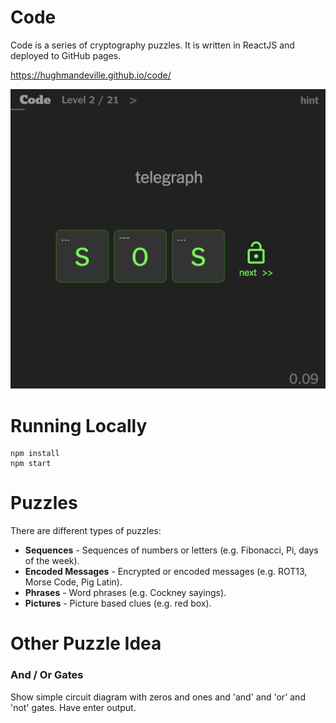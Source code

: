 # Code

Code is a series of cryptography puzzles. It is written in ReactJS and deployed to GitHub pages.

https://hughmandeville.github.io/code/

![Game](screenshot.png)

# Running Locally

```
npm install
npm start
```

# Puzzles

There are different types of puzzles:

- **Sequences** - Sequences of numbers or letters (e.g. Fibonacci, Pi, days of the week).
- **Encoded Messages** - Encrypted or encoded messages (e.g. ROT13, Morse Code, Pig Latin).
- **Phrases** - Word phrases (e.g. Cockney sayings).
- **Pictures** - Picture based clues (e.g. red box).

# Other Puzzle Idea

### And / Or Gates

Show simple circuit diagram with zeros and ones and 'and' and 'or' and 'not' gates.
Have enter output.
